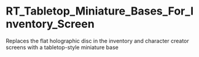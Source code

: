 # RT_Tabletop_Miniature_Bases_For_Inventory_Screen
Replaces the flat holographic disc in the inventory and character creator screens with a tabletop-style miniature base
